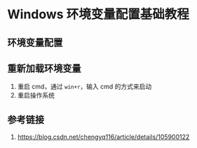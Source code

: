 # Windows 环境变量配置基础教程


## 环境变量配置


## 重新加载环境变量


1. 重启 cmd，通过 `win+r`，输入 cmd 的方式来启动
2. 重启操作系统


## 参考链接
1. https://blog.csdn.net/chengyq116/article/details/105900122